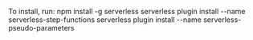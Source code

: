 To install, run:
npm install -g serverless
serverless plugin install --name serverless-step-functions
serverless plugin install --name serverless-pseudo-parameters

